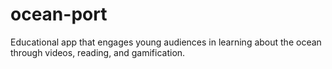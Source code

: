 # ocean-port
Educational app that engages young audiences in learning about the ocean through videos, reading, and gamification.
